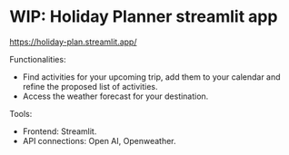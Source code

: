 # WIP: Holiday Planner streamlit app

https://holiday-plan.streamlit.app/

Functionalities: 
- Find activities for your upcoming trip, add them to your calendar and refine the proposed list of activities.
- Access the weather forecast for your destination.

Tools:
- Frontend: Streamlit.
- API connections: Open AI, Openweather.

